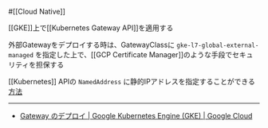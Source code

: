 #[[Cloud Native]]

[[GKE]]上で[[Kubernetes Gateway API]]を適用する

外部Gatewayをデプロイする時は、GatewayClassに `gke-l7-global-external-managed` を指定した上で、[[GCP Certificate Manager]]のような手段でセキュリティを担保する

[[Kubernetes]] APIの `NamedAddress` に静的IPアドレスを指定することができる [方法](https://cloud.google.com/kubernetes-engine/docs/how-to/deploying-gateways?hl=ja#gateway_ip_addressing)

---

- [Gateway のデプロイ  |  Google Kubernetes Engine (GKE)  |  Google Cloud](https://cloud.google.com/kubernetes-engine/docs/how-to/deploying-gateways?hl=ja)